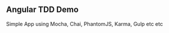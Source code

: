 Angular TDD Demo
-------------------------------------------------------------------------------

Simple App using Mocha, Chai, PhantomJS, Karma, Gulp etc etc